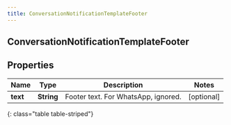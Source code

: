 ```yaml
---
title: ConversationNotificationTemplateFooter
---
```

## ConversationNotificationTemplateFooter


## Properties

| Name | Type | Description | Notes |
| ------------ | ------------- | ------------- | ------------- |
| **text** | <!----><!---->**String**<!----> | Footer text. For WhatsApp, ignored. |  [optional] |
{: class="table table-striped"}



